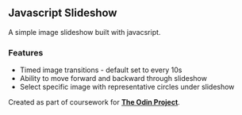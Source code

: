 ## Javascript Slideshow

A simple image slideshow built with javacsript.

### Features
- Timed image transitions - default set to every 10s
- Ability to move forward and backward through slideshow
- Select specific image with representative circles under slideshow

Created as part of coursework for [**The Odin Project**](https://www.theodinproject.com/courses/javascript/lessons/dynamic-user-interface-interactions).
